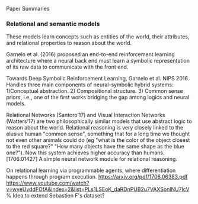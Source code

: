 Paper Summaries


### Relational and semantic models
These models learn concepts such as entities of the world, their attributes, and relational properties to reason about the world.


Garnelo et al. (2016) proposed an end-to-end reinforcement learning architecture where a neural back end must learn a symbolic representation of its raw data to communicate with the front end.

Towards Deep Symbolic Reinforcement Learning, Garnelo et al. NIPS 2016.
Handles three main components of neural-symbolic hybrid systems: 1)Conceptual abstraction. 2) Compositional structure. 3) Common sense priors, i.e., one of the first works bridging the gap among logics and neural models.

Relational Networks (Santoro’17) and Visual Interaction Networks (Watters’17) are two philosophically similar models that use abstract logic to reason about the world. Relational reasoning is very closely linked to the elusive human "common sense", something that for a long time we thought not even other animals could do (eg "what is the color of the object closest to the red square?" "How many objects have the same shape as the blue one?"). Now this system achieves higher accuracy than humans.  [1706.01427] A simple neural network module for relational reasoning.

On relational learning via programmable agents, where differentiation happens through program execution.
https://arxiv.org/pdf/1706.06383.pdf  
https://www.youtube.com/watch?v=wveUvddFOfA&index=2&list=PLs1LSEoK_daRDnPUB2u7VAXSonlNU7IcV   % Idea to extend Sebastien F's dataset?
